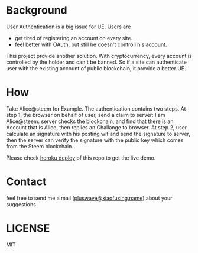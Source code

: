Background
==============

User Authentication is a big issue for UE. Users are 

+ get tired of registering an account on every site.
+ feel better with OAuth, but still he doesn't controll his account.

This project provide another solution. With cryptocurrency, every account is controlled by the holder and can't be banned.
So if a site can authenticate user with the existing account of public blockchain, it provide a better UE.

How
=================

Take Alice@steem for Example. The authentication contains two steps. At step 1, the browser on behalf of user, send a claim to server: I am Alice@steem. server checks the blockchain, and find that there is an Account that is Alice, then replies an Challange to browser. At step 2, user calculate an signature with his posting wif and send the signature to server, then the server can verify the signature with the public key which comes from the Steem blockchain.

Please check [heroku deploy](https://multi-currency-login.herokuapp.com/) of this repo to get the live demo.

Contact
==================

feel free to send me a mail (pluswave@xiaofuxing.name) about your suggestions.

LICENSE
==============

MIT
